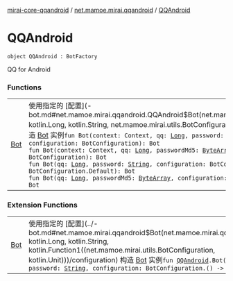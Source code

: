 [mirai-core-qqandroid](../../index.md) / [net.mamoe.mirai.qqandroid](../index.md) / [QQAndroid](./index.md)

# QQAndroid

`object QQAndroid : BotFactory`

QQ for Android

### Functions
|||
|:----------------------------------------------------------------------------------------|:---------------------------------------------------------------------------------------------------------------------------------------------------------------------------------------------------------|
| [Bot](-bot.md) | 使用指定的 [配置](-bot.md#net.mamoe.mirai.qqandroid.QQAndroid$Bot(net.mamoe.mirai.utils.Context, kotlin.Long, kotlin.String, net.mamoe.mirai.utils.BotConfiguration)/configuration) 构造 [Bot](#) 实例`fun Bot(context: Context, qq: `[`Long`](https://kotlinlang.org/api/latest/jvm/stdlib/kotlin/-long/index.html)`, password: `[`String`](https://kotlinlang.org/api/latest/jvm/stdlib/kotlin/-string/index.html)`, configuration: BotConfiguration): Bot`<br>`fun Bot(context: Context, qq: `[`Long`](https://kotlinlang.org/api/latest/jvm/stdlib/kotlin/-long/index.html)`, passwordMd5: `[`ByteArray`](https://kotlinlang.org/api/latest/jvm/stdlib/kotlin/-byte-array/index.html)`, configuration: BotConfiguration): Bot`<br>`fun Bot(qq: `[`Long`](https://kotlinlang.org/api/latest/jvm/stdlib/kotlin/-long/index.html)`, password: `[`String`](https://kotlinlang.org/api/latest/jvm/stdlib/kotlin/-string/index.html)`, configuration: BotConfiguration = BotConfiguration.Default): Bot`<br>`fun Bot(qq: `[`Long`](https://kotlinlang.org/api/latest/jvm/stdlib/kotlin/-long/index.html)`, passwordMd5: `[`ByteArray`](https://kotlinlang.org/api/latest/jvm/stdlib/kotlin/-byte-array/index.html)`, configuration: BotConfiguration): Bot` |

### Extension Functions
|||
|:----------------------------------------------------------------------------------------|:---------------------------------------------------------------------------------------------------------------------------------------------------------------------------------------------------------|
| [Bot](../-bot.md) | 使用指定的 [配置](../-bot.md#net.mamoe.mirai.qqandroid$Bot(net.mamoe.mirai.qqandroid.QQAndroid, kotlin.Long, kotlin.String, kotlin.Function1((net.mamoe.mirai.utils.BotConfiguration, kotlin.Unit)))/configuration) 构造 [Bot](#) 实例`fun `[`QQAndroid`](./index.md)`.Bot(qq: `[`Long`](https://kotlinlang.org/api/latest/jvm/stdlib/kotlin/-long/index.html)`, password: `[`String`](https://kotlinlang.org/api/latest/jvm/stdlib/kotlin/-string/index.html)`, configuration: BotConfiguration.() -> `[`Unit`](https://kotlinlang.org/api/latest/jvm/stdlib/kotlin/-unit/index.html)`): Bot` |

